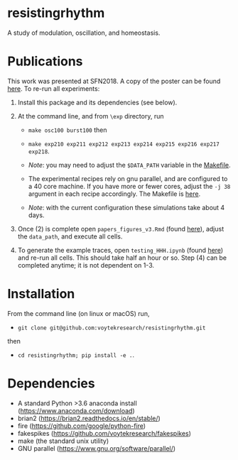# resistingrhythm

A study of modulation, oscillation, and homeostasis.

# Publications

This work was presented at SFN2018. A copy of the poster can be found [here](). To re-run all experiments:

1. Install this package and its dependencies (see below).
2. At the command line, and from `\exp` directory, run 

    - `make osc100 burst100` then
    - `make exp210 exp211 exp212 exp213 exp214 exp215 exp216 exp217 exp218`. 

     - _Note_: you may need to adjust the `$DATA_PATH` variable in the [Makefile](https://github.com/voytekresearch/resistingrhythm/blob/master/resistingrhythm/exp/Makefile).

    - The experimental recipes rely on gnu parallel, and are configured to a 40 core machine. If you have more or fewer cores, adjust the `-j 38` argument in each recipe accordingly. The Makefile is [here](https://github.com/voytekresearch/resistingrhythm/blob/master/resistingrhythm/exp/Makefile). 
    - _Note_: with the current configuration these simulations take about 4 days.
   

3. Once (2) is complete open `papers_figures_v3.Rmd` (found [here](https://github.com/voytekresearch/resistingrhythm/blob/master/resistingrhythm/analysis/paper_figures_v3.Rmd)), adjust the `data_path`, and execute all cells.
4. To generate the example traces, open `testing_HHH.ipynb` (found [here](https://github.com/voytekresearch/resistingrhythm/blob/master/resistingrhythm/ipynb/testing_HHH.ipynb)) and re-run all cells. This should take half an hour or so. Step (4) can be completed anytime; it is not dependent on 1-3.

# Installation


From the command line (on linux or macOS) run,
- `git clone git@github.com:voytekresearch/resistingrhythm.git` 

then

-  `cd resistingrhythm; pip install -e .`.

# Dependencies
- A standard Python >3.6 anaconda install (https://www.anaconda.com/download)
- brian2 (https://brian2.readthedocs.io/en/stable/)
- fire (https://github.com/google/python-fire)
- fakespikes (https://github.com/voytekresearch/fakespikes)
- make (the standard unix utility)
- GNU parallel (https://www.gnu.org/software/parallel/)
